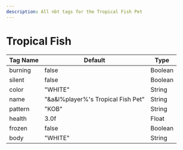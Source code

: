```yaml
---
description: All nbt tags for the Tropical Fish Pet
---
```



# Tropical Fish

| Tag Name     | Default                                                            | Type                                         |
| - | - | - |
| burning | false | Boolean |
| silent | false | Boolean |
| color | "WHITE" | String |
| name | "&a&l%player%'s Tropical Fish Pet" | String |
| pattern | "KOB" | String |
| health | 3.0f | Float |
| frozen | false | Boolean |
| body | "WHITE" | String |
